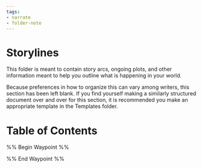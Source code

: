 ```yaml
---
tags:
- narrate
- folder-note
---
```

# Storylines
This folder is meant to contain story arcs, ongoing plots, and other information meant to help you outline what is happening in your world.

Because preferences in how to organize this can vary among writers, this section has been left blank. If you find yourself making a similarly structured document over and over for this section, it is recommended you make an appropriate template in the Templates folder.
# Table of Contents
%% Begin Waypoint %%


%% End Waypoint %%
